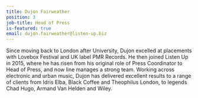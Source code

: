 ```yaml
---
title: Dujon Fairweather
position: 3
job-title: Head of Press
is-featured: true
email: dujon.fairweather@listen-up.biz
---
```


Since moving back to London after University, Dujon excelled at placements with Lovebox Festival and UK label PMR Records. He then joined Listen Up in 2015, where he has risen from his original role of Press Coordinator to Head of Press, and now line manages a strong team. Working across electronic and urban music, Dujon has delivered excellent results to a range of clients from Idris Elba, Black Coffee and Theophilus London, to legends Chad Hugo, Armand Van Helden and Wiley.